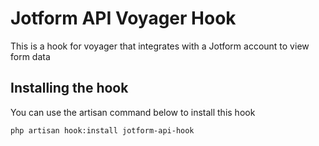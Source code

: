 
# Jotform API Voyager Hook

This is a hook for voyager that integrates with a Jotform account to view form data


## Installing the hook

You can use the artisan command below to install this hook

```bash
php artisan hook:install jotform-api-hook
```